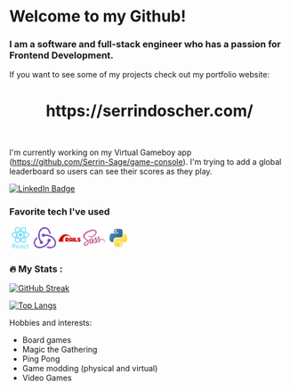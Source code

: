 # Welcome to my Github!

### I am a software and full-stack engineer who has a passion for Frontend Development.

If you want to see some of my projects check out my portfolio website: 
<h1 align="center" decoration="none">https://serrindoscher.com/ </h1>
</br>

I'm currently working on my Virtual Gameboy app (https://github.com/Serrin-Sage/game-console). I'm trying to add a global leaderboard so users can see their scores as they play.

<div id="badges">
  <a href="https://www.linkedin.com/in/serrin-doscher-2a0544224/" target="_blank">
    <img src="https://img.shields.io/badge/LinkedIn-blue?style=for-the-badge&logo=linkedin&logoColor=white" alt="LinkedIn Badge"/>
  </a>
</div>

### Favorite tech I've used
<div>
  <img src="https://github.com/devicons/devicon/blob/master/icons/react/react-original-wordmark.svg" title="React" alt="React" width="40" height="40" />
  <img src="https://github.com/devicons/devicon/blob/master/icons/redux/redux-original.svg" title="Redux" width="40" height="40" />
  <img src="https://github.com/devicons/devicon/blob/master/icons/rails/rails-plain-wordmark.svg" title="Rails" width="40" height="40" />
  <img src="https://github.com/devicons/devicon/blob/master/icons/sass/sass-original.svg" title="SCSS" width="40" height="40" />
  <img src="https://github.com/devicons/devicon/blob/master/icons/python/python-original.svg" title="SCSS" width="40" height="40" />
</div>

### :fire: My Stats :
[![GitHub Streak](http://github-readme-streak-stats.herokuapp.com?user=serrin-sage&theme=dark&background=000000)](https://git.io/streak-stats)

[![Top Langs](https://github-readme-stats.vercel.app/api/top-langs/?username=serrin-sage&layout=compact&theme=vision-friendly-dark)](https://github.com/anuraghazra/github-readme-stats)


Hobbies and interests:
- Board games
- Magic the Gathering
- Ping Pong
- Game modding (physical and virtual)
- Video Games


<!--
**Serrin-Sage/Serrin-Sage** is a ✨ _special_ ✨ repository because its `README.md` (this file) appears on your GitHub profile.

Here are some ideas to get you started:

- 🔭 I’m currently working on ...
- 🌱 I’m currently learning ...
- 👯 I’m looking to collaborate on ...
- 🤔 I’m looking for help with ...
- 💬 Ask me about ...
- 📫 How to reach me: ...
- 😄 Pronouns: ...
- ⚡ Fun fact: ...
-->
